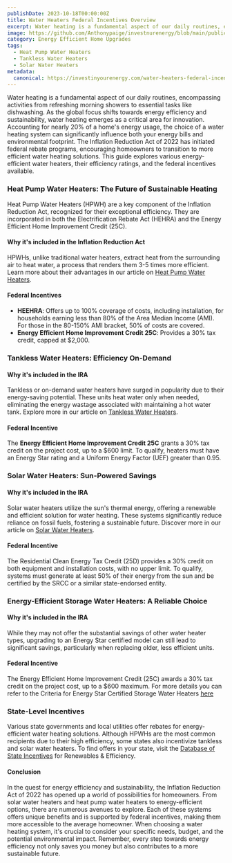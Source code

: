 ```yaml
---
publishDate: 2023-10-18T00:00:00Z
title: Water Heaters Federal Incentives Overview
excerpt: Water heating is a fundamental aspect of our daily routines, encompassing activities from refreshing morning showers to essential tasks like dishwashing.
image: https://github.com/Anthonypaige/investnurenergy/blob/main/public/images/cover-art/WTR-1-cover-art.png?raw=true
category: Energy Efficient Home Upgrades
tags:
  - Heat Pump Water Heaters
  - Tankless Water Heaters
  - Solar Water Heaters
metadata:
  canonical: https://investinyourenergy.com/water-heaters-federal-incentives-overview
---
```


Water heating is a fundamental aspect of our daily routines, encompassing activities from refreshing morning showers to essential tasks like dishwashing. As the global focus shifts towards energy efficiency and sustainability, water heating emerges as a critical area for innovation. Accounting for nearly 20% of a home's energy usage, the choice of a water heating system can significantly influence both your energy bills and environmental footprint. The Inflation Reduction Act of 2022 has initiated federal rebate programs, encouraging homeowners to transition to more efficient water heating solutions. This guide explores various energy-efficient water heaters, their efficiency ratings, and the federal incentives available.

### **Heat Pump Water Heaters: The Future of Sustainable Heating**

Heat Pump Water Heaters (HPWH) are a key component of the Inflation Reduction Act, recognized for their exceptional efficiency. They are incorporated in both the Electrification Rebate Act (HEHRA) and the Energy Efficient Home Improvement Credit (25C).

#### **Why it's included in the Inflation Reduction Act**

HPWHs, unlike traditional water heaters, extract heat from the surrounding air to heat water, a process that renders them 3-5 times more efficient. Learn more about their advantages in our article on [Heat Pump Water Heaters](heat-pump-water-heaters-are-the-model-of-efficiency).

#### **Federal Incentives**

- **HEEHRA**: Offers up to 100% coverage of costs, including installation, for households earning less than 80% of the Area Median Income (AMI). For those in the 80-150% AMI bracket, 50% of costs are covered.
- **Energy Efficient Home Improvement Credit 25C**: Provides a 30% tax credit, capped at $2,000.

### **Tankless Water Heaters: Efficiency On-Demand**

#### **Why it's included in the IRA**

Tankless or on-demand water heaters have surged in popularity due to their energy-saving potential. These units heat water only when needed, eliminating the energy wastage associated with maintaining a hot water tank. Explore more in our article on [Tankless Water Heaters](tankless-water-heaters-are-compact-efficiency).

#### **Federal Incentive**

The **Energy Efficient Home Improvement Credit 25C** grants a 30% tax credit on the project cost, up to a $600 limit. To qualify, heaters must have an Energy Star rating and a Uniform Energy Factor (UEF) greater than 0.95.

### **Solar Water Heaters: Sun-Powered Savings**

#### **Why it's included in the IRA**

Solar water heaters utilize the sun's thermal energy, offering a renewable and efficient solution for water heating. These systems significantly reduce reliance on fossil fuels, fostering a sustainable future. Discover more in our article on [Solar Water Heaters](solar-water-heaters-are-a-sustainable-solution-for-your-home).

#### **Federal Incentive**

The Residential Clean Energy Tax Credit (25D) provides a 30% credit on both equipment and installation costs, with no upper limit. To qualify, systems must generate at least 50% of their energy from the sun and be certified by the SRCC or a similar state-endorsed entity.

### **Energy-Efficient Storage Water Heaters: A Reliable Choice**

#### **Why it's included in the IRA**

While they may not offer the substantial savings of other water heater types, upgrading to an Energy Star certified model can still lead to significant savings, particularly when replacing older, less efficient units.

#### **Federal Incentive**

The Energy Efficient Home Improvement Credit (25C) awards a 30% tax credit on the project cost, up to a $600 maximum. For more details you can refer to the Criteria for Energy Star Certified Storage Water Heaters [here](https://www.energystar.gov/about/federal_tax_credits/tax_credits_homeowners/water_heaters_natural_gas_oil_propane)

### **State-Level Incentives**

Various state governments and local utilities offer rebates for energy-efficient water heating solutions. Although HPWHs are the most common recipients due to their high efficiency, some states also incentivize tankless and solar water heaters. To find offers in your state, visit the [Database of State Incentives](https://www.dsireusa.org/) for Renewables & Efficiency.

#### **Conclusion**

In the quest for energy efficiency and sustainability, the Inflation Reduction Act of 2022 has opened up a world of possibilities for homeowners. From solar water heaters and heat pump water heaters to energy-efficient options, there are numerous avenues to explore. Each of these systems offers unique benefits and is supported by federal incentives, making them more accessible to the average homeowner. When choosing a water heating system, it's crucial to consider your specific needs, budget, and the potential environmental impact. Remember, every step towards energy efficiency not only saves you money but also contributes to a more sustainable future.
